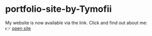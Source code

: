 ﻿# portfolio-site-by-Tymofii
My website is now available via the link. Click and find out about me:  
👉 [open site](https://trqwaa.github.io/portfolio-site-by-Tymofii/)
